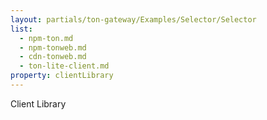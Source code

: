 ```yaml
---
layout: partials/ton-gateway/Examples/Selector/Selector
list:
  - npm-ton.md
  - npm-tonweb.md
  - cdn-tonweb.md
  - ton-lite-client.md
property: clientLibrary
---
```


Client Library
